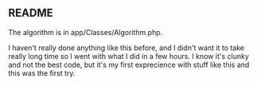 ## README

The algorithm is in app/Classes/Algorithm.php.

I haven't really done anything like this before, and I didn't want it to take really long time so I went with what I did in a few hours.
I know it's clunky and not the best code, but it's my first exprecience with stuff like this and this was the first try.
